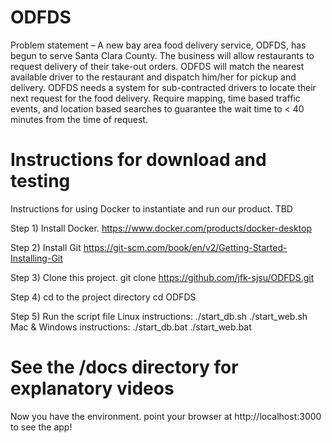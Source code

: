# ODFDS

Problem statement – A new bay area food delivery service, ODFDS, has begun to serve Santa Clara County.  The business will allow restaurants to request delivery of their take-out orders.  ODFDS will match the nearest available driver to the restaurant and dispatch him/her for pickup and delivery.  ODFDS needs a system for sub-contracted drivers to locate their next request for the food delivery.  Require mapping, time based traffic events, and location based searches to guarantee the wait time to < 40 minutes from the time of request. 

# Instructions for download and testing
Instructions for using Docker to instantiate and run our product. TBD

Step 1) Install Docker. 
https://www.docker.com/products/docker-desktop

Step 2) Install Git
https://git-scm.com/book/en/v2/Getting-Started-Installing-Git

Step 3) Clone this project. 
git clone https://github.com/jfk-sjsu/ODFDS.git

Step 4) cd to the project directory
cd ODFDS

Step 5) Run the script file
	Linux instructions: 
		./start_db.sh
		./start_web.sh
	Mac & Windows instructions: 
		./start_db.bat
		./start_web.bat
# See the /docs directory for explanatory videos

Now you have the environment. point your browser at http://localhost:3000 to see the app! 

